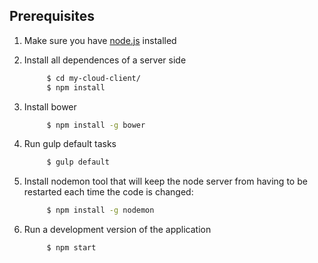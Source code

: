 ## Prerequisites
1. Make sure you have [node.js](https://nodejs.org/en/download/) installed
2. Install all dependences of a server side
    
    ```bash
         $ cd my-cloud-client/
         $ npm install
    ```
3. Install bower

    ```bash
         $ npm install -g bower
    ```
4. Run gulp default tasks

    ```bash
         $ gulp default
    ```
5. Install nodemon tool that will keep the node server from having to be restarted each time the code is changed:

    ```bash
         $ npm install -g nodemon
    ```
6. Run a development version of the application

    ```bash
         $ npm start
    ```
    